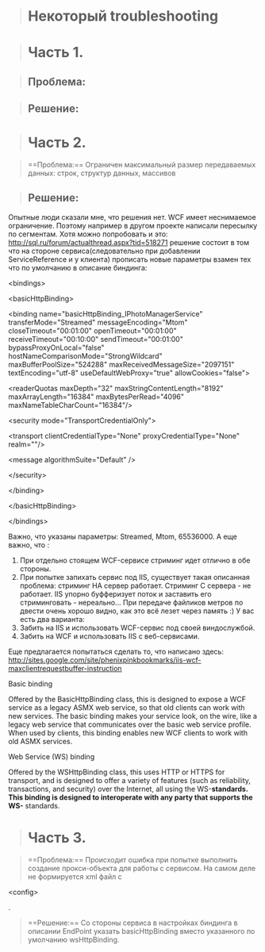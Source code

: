 > # Некоторый troubleshooting #

> # Часть 1. #

> ## Проблема: ##

> ## Решение: ##

> # Часть 2. #

> ==Проблема:== Ограничен максимальный размер передаваемых данных: строк, структур данных, массивов

> ## Решение: ##
Опытные люди сказали мне, что решения нет. WCF имеет неснимаемое ограничение. Поэтому например в другом проекте написали пересылку по сегментам. Хотя можно попробовать и это:
http://sql.ru/forum/actualthread.aspx?tid=518271
решение состоит в том что на стороне сервиса(следовательно при добавлении ServiceReference и у клиента) прописать новые параметры взамен тех что по умолчанию в описание биндинга:

> 

&lt;bindings&gt;


> > 

&lt;basicHttpBinding&gt;


> > > 

&lt;binding name="basicHttpBinding\_IPhotoManagerService" transferMode="Streamed" messageEncoding="Mtom"  closeTimeout="00:01:00" openTimeout="00:01:00" receiveTimeout="00:10:00" sendTimeout="00:01:00" bypassProxyOnLocal="false" hostNameComparisonMode="StrongWildcard" maxBufferPoolSize="524288" maxReceivedMessageSize="2097151" textEncoding="utf-8" useDefaultWebProxy="true" allowCookies="false"&gt;


> > > > 

&lt;readerQuotas maxDepth="32" maxStringContentLength="8192" maxArrayLength="16384" maxBytesPerRead="4096" maxNameTableCharCount="16384"/&gt;




> 

&lt;security mode="TransportCredentialOnly"&gt;


> > 

&lt;transport clientCredentialType="None" proxyCredentialType="None" realm=""/&gt;


> > 

&lt;message  algorithmSuite="Default" /&gt;



> 

&lt;/security&gt;


> 

&lt;/binding&gt;


> 

&lt;/basicHttpBinding&gt;


> 

&lt;/bindings&gt;



Важно, что указаны параметры: Streamed, Mtom, 65536000.
А еще важно, что :
  1. При отдельно стоящем WCF-сервисе стриминг идет отлично в обе стороны.
  1. При попытке запихать сервис под IIS, существует такая описанная проблема: стриминг НА сервер работает. Стриминг С сервера - не работает. IIS упорно буфферизует поток и заставить его стриминговать - нереально... При передаче файликов метров по двести очень хорошо видно, как это всё лезет через память :)
У вас есть два варианта:
  1. Забить на IIS и использовать WCF-сервис под своей виндослужбой.
  1. Забить на WCF и использовать IIS с веб-сервисами.

Еще предлагается попытаться сделать то, что написано здесь:
http://sites.google.com/site/phenixpinkbookmarks/iis-wcf-maxclientrequestbuffer-instruction

Basic binding

Offered by the BasicHttpBinding class, this is designed to expose a WCF service as a legacy ASMX web service, so that old clients can work with new services. The basic binding makes your service look, on the wire, like a legacy web service that communicates over the basic web service profile. When used by clients, this binding enables new WCF clients to work with old ASMX services.

Web Service (WS) binding

Offered by the WSHttpBinding class, this uses HTTP or HTTPS for transport, and is designed to offer a variety of features (such as reliability, transactions, and security) over the Internet, all using the WS-**standards. This binding is designed to interoperate with any party that supports the WS-** standards.


> # Часть 3. #

> ==Проблема:== Происходит ошибка при попытке выполнить создание прокси-объекта для работы с сервисом. На самом деле не формируется xml файл c 

&lt;config&gt;

.

> ==Решение:== Со стороны сервиса в настройках биндинга в описании EndPoint указать basicHttpBinding вместо указанного по умолчанию wsHttpBinding.